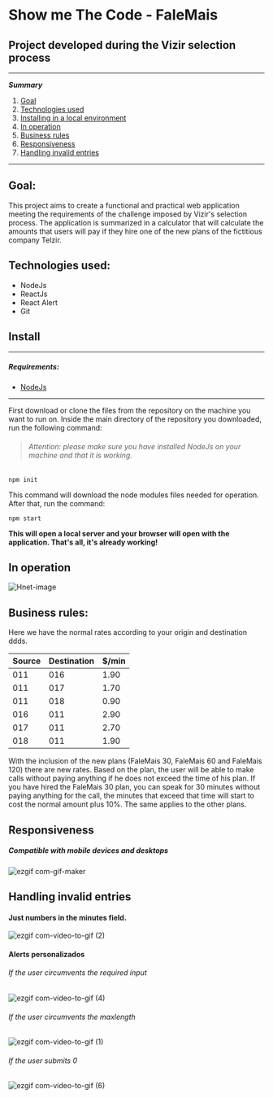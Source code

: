 # Show me The Code - FaleMais

## Project developed during the Vizir selection process

*******
 ***Summary*** 
 1. [Goal](#goal)
 2. [Technologies used](#technologies)
 2. [Installing in a local environment](#installing)
 3. [In operation](#operation)
 3. [Business rules](#rules)
 4. [Responsiveness](#responsiveness)
 5. [Handling invalid entries](#invalid)
*******

<div id='goal' />

## Goal:

This project aims to create a functional and practical web application meeting the requirements of the challenge imposed by Vizir's selection process. The application is summarized in a calculator that will calculate the amounts that users will pay if they hire one of the new plans of the fictitious company Telzir.

<div id='technologies' />

## Technologies used:

- NodeJs
- ReactJs
- React Alert
- Git

<div id='installing' />

## Install
*******
##### Requirements:

- [NodeJs](https://nodejs.org/en)
*******

First download or clone the files from the repository on the machine you want to run on. Inside the main directory of the repository you downloaded, run the following command:
> ###### Attention: please make sure you have installed NodeJs on your machine and that it is working.

``npm init``

This command will download the node modules files needed for operation. After that, run the command:

``npm start``

**This will open a local server and your browser will open with the application. That's all, it's already working!**

<div id='operation' />

## In operation

![Hnet-image](https://user-images.githubusercontent.com/56132780/77972582-3a939e80-72c8-11ea-96ac-6e90f67dd173.gif)

<div id='rules' />

## Business rules:

Here we have the normal rates according to your origin and destination ddds.

Source | Destination | $/min
------------ | ------------- | -------------
011 | 016 | 1.90
011 | 017 | 1.70
011 | 018 | 0.90
016 | 011 | 2.90
017 | 011 | 2.70
018 | 011 | 1.90

With the inclusion of the new plans (FaleMais 30, FaleMais 60 and FaleMais 120) there are new rates. Based on the plan, the user will be able to make calls without paying anything if he does not exceed the time of his plan. If you have hired the FaleMais 30 plan, you can speak for 30 minutes without paying anything for the call, the minutes that exceed that time will start to cost the normal amount plus 10%. The same applies to the other plans.

<div id='responsiveness' />

## Responsiveness

##### Compatible with mobile devices and desktops
![ezgif com-gif-maker](https://user-images.githubusercontent.com/56132780/77971252-9825ec00-72c4-11ea-9ab9-b03676e84f57.gif)

<div id='invalid' />

## Handling invalid entries

#### Just numbers in the minutes field.

![ezgif com-video-to-gif (2)](https://user-images.githubusercontent.com/56132780/77921861-acdb9300-7276-11ea-8bd7-ce7d16492c12.gif)

#### Alerts personalizados

###### If the user circumvents the required input
![ezgif com-video-to-gif (4)](https://user-images.githubusercontent.com/56132780/77921872-afd68380-7276-11ea-8b9a-7f7ab8f751bb.gif)

###### If the user circumvents the maxlength 
![ezgif com-video-to-gif (1)](https://user-images.githubusercontent.com/56132780/77973186-e5588c80-72c9-11ea-9700-28d57858a375.gif)

###### If the user submits 0
![ezgif com-video-to-gif (6)](https://user-images.githubusercontent.com/56132780/77921893-b36a0a80-7276-11ea-86f4-ae85a518b396.gif)
